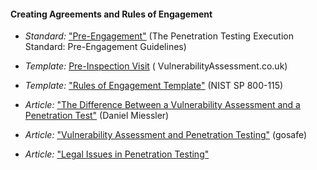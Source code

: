 #### Creating Agreements and Rules of Engagement

  * *Standard:* ["Pre-Engagement"](http://www.pentest-standard.org/index.php/Pre-engagement) (The Penetration Testing Execution Standard: Pre-Engagement Guidelines)

  * *Template:* [Pre-Inspection Visit](http://www.vulnerabilityassessment.co.uk/Presite%20Inspection.html) ( VulnerabilityAssessment.co.uk)

  * *Template:* ["Rules of Engagement Template"](http://csrc.nist.gov/publications/nistpubs/800-115/SP800-115.pdf#page=67) (NIST SP 800-115)

  * *Article:* ["The Difference Between a Vulnerability Assessment and a Penetration Test"](http://danielmiessler.com/writing/vulnerability_assessment_penetration_test/) (Daniel Miessler)

  * *Article:* ["Vulnerability Assessment and Penetration Testing"](https://www.gosafeonline.sg/vulnerability-assessment-and-penetration-testing-0) (gosafe)

  * *Article:* ["Legal Issues in Penetration Testing"](https://securitycurrent.com/legal-issues-in-penetration-testing/)
